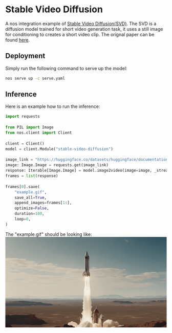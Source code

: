 # Stable Video Diffusion
A nos integration example of [Stable Video Diffusion(SVD)](https://github.com/Stability-AI/generative-models). The SVD is a diffusion model trained for short video generation task, it uses a still image for conditioning to creates a short video clip.
The orignal paper can be found [here](https://stability.ai/research/stable-video-diffusion-scaling-latent-video-diffusion-models-to-large-datasets).

## Deployment
Simply run the following command to serve up the model:
``` bash
nos serve up -c serve.yaml
```

## Inference
Here is an example how to run the inference:
``` python
import requests

from PIL import Image
from nos.client import Client

client = Client()
model = client.Module("stable-video-diffusion")

image_link = "https://huggingface.co/datasets/huggingface/documentation-images/resolve/main/diffusers/svd/rocket.png?download=true"
image: Image.Image = requests.get(image_link)
response: Iterable[Image.Image] = model.image2video(image=image, _stream=True)
frames = list(response)

frames[0].save(
    "example.gif",
    save_all=True,
    append_images=frames[1:],
    optimize=False,
    duration=100,
    loop=0,
)
```
The "example.gif" should be looking like:
![output example](./example.gif)

